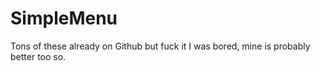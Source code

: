 # SimpleMenu
Tons of these already on Github but fuck it I was bored, mine is probably better too so.
